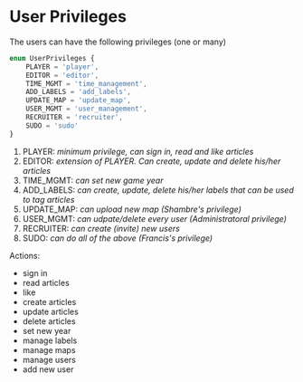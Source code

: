 # User Privileges

The users can have the following privileges (one or many)

```Typescript
enum UserPrivileges {
    PLAYER = 'player',
    EDITOR = 'editor',
    TIME_MGMT = 'time_management',
    ADD_LABELS = 'add_labels',
    UPDATE_MAP = 'update_map',
    USER_MGMT = 'user_management',
    RECRUITER = 'recruiter',
    SUDO = 'sudo'
}
```

1) PLAYER: _minimum privilege, can sign in, read and like articles_
2) EDITOR: _extension of PLAYER. Can create, update and delete his/her articles_
3) TIME_MGMT: _can set new game year_
4) ADD_LABELS: _can create, update, delete his/her labels that can be used to tag articles_
5) UPDATE_MAP: _can upload new map (Shambre's privilege)_
6) USER_MGMT: _can udpate/delete every user (Administratoral privilege)_
7) RECRUITER: _can create (invite) new users_
8) SUDO: _can do all of the above (Francis's privilege)_


Actions:

- sign in
- read articles
- like
- create articles
- update articles
- delete articles
- set new year
- manage labels
- manage maps
- manage users
- add new user